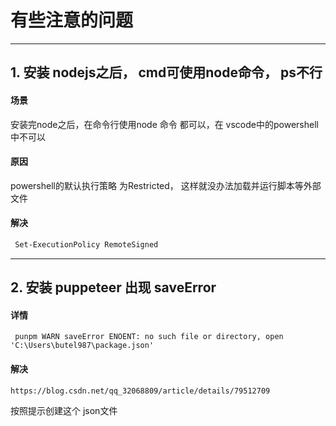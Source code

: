 # 有些注意的问题
---
## 1. 安装 nodejs之后， cmd可使用node命令， ps不行
#### 场景
安装完node之后，在命令行使用node 命令 都可以，在 vscode中的powershell中不可以

#### 原因
powershell的默认执行策略 为Restricted， 这样就没办法加载并运行脚本等外部文件


#### 解决
```ps
 Set-ExecutionPolicy RemoteSigned
```

---
## 2. 安装 puppeteer 出现 saveError
#### 详情
```
 punpm WARN saveError ENOENT: no such file or directory, open 'C:\Users\butel987\package.json'
```

#### 解决
```
https://blog.csdn.net/qq_32068809/article/details/79512709
```
按照提示创建这个 json文件
